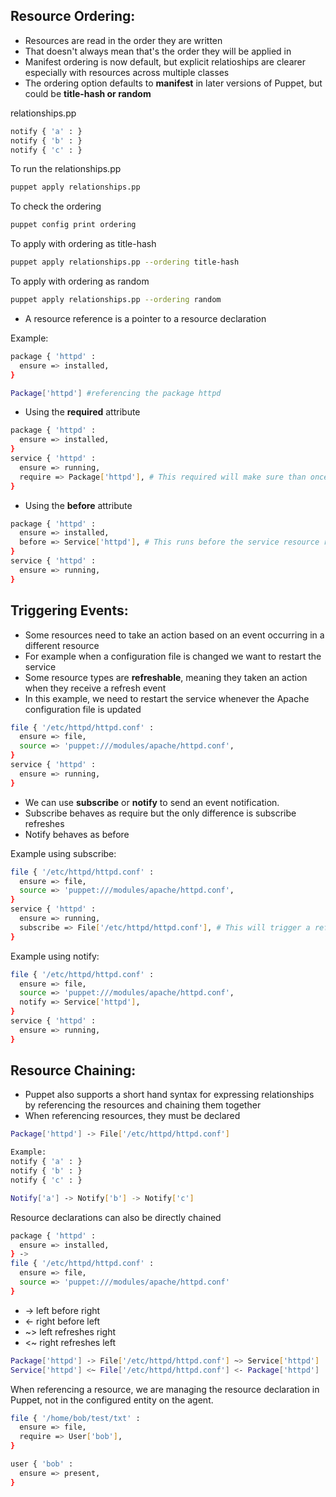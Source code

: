 ## Resource Ordering: 
- Resources are read in the order they are written
- That doesn't always mean that's the order they will be applied in
- Manifest ordering is now default, but explicit relatioships are clearer especially with resources across multiple classes
- The ordering option defaults to **manifest** in later versions of Puppet, but could be **title-hash or random**

relationships.pp
```sh
notify { 'a' : }
notify { 'b' : }
notify { 'c' : }
```
To run the relationships.pp
```sh
puppet apply relationships.pp
```

To check the ordering 
```sh
puppet config print ordering
```
To apply with ordering as title-hash
```sh
puppet apply relationships.pp --ordering title-hash
```
To apply with ordering as random
```sh 
puppet apply relationships.pp --ordering random
```
- A resource reference is a pointer to a resource declaration

Example: 
```sh
package { 'httpd' :
  ensure => installed,
}

Package['httpd'] #referencing the package httpd
```

- Using the **required** attribute
```sh
package { 'httpd' :
  ensure => installed,
}
service { 'httpd' :
  ensure => running, 
  require => Package['httpd'], # This required will make sure than once package resource ran then only service resource runs. Its like depends on
}

```
- Using the **before** attribute
```sh
package { 'httpd' :
  ensure => installed,
  before => Service['httpd'], # This runs before the service resource runs
}
service { 'httpd' :
  ensure => running, 
}
```
## Triggering Events: 
- Some resources need to take an action based on an event occurring in a different resource
- For example when a configuration file is changed we want to restart the service 
- Some resource types are **refreshable**, meaning they taken an action when they receive a refresh event
- In this example, we need to restart the service whenever the Apache configuration file is updated
```sh
file { '/etc/httpd/httpd.conf' : 
  ensure => file,
  source => 'puppet:///modules/apache/httpd.conf',
}
service { 'httpd' : 
  ensure => running,
}
```
- We can use **subscribe** or **notify** to send an event notification.
- Subscribe behaves as require but the only difference is subscribe refreshes 
- Notify behaves as before

Example using subscribe:
```sh
file { '/etc/httpd/httpd.conf' : 
  ensure => file,
  source => 'puppet:///modules/apache/httpd.conf',
}
service { 'httpd' : 
  ensure => running,
  subscribe => File['/etc/httpd/httpd.conf'], # This will trigger a refresh event
}
```
Example using notify:
```sh
file { '/etc/httpd/httpd.conf' : 
  ensure => file,
  source => 'puppet:///modules/apache/httpd.conf',
  notify => Service['httpd'],
}
service { 'httpd' : 
  ensure => running,
}
```



## Resource Chaining: 

- Puppet also supports a short hand syntax for expressing relationships by referencing the resources and chaining them together
- When referencing resources, they must be declared

```sh
Package['httpd'] -> File['/etc/httpd/httpd.conf']
```
```sh
Example: 
notify { 'a' : }
notify { 'b' : }
notify { 'c' : }

Notify['a'] -> Notify['b'] -> Notify['c']
```

Resource declarations can also be directly chained

```sh
package { 'httpd' :
  ensure => installed,
} ->
file { '/etc/httpd/httpd.conf' : 
  ensure => file,
  source => 'puppet:///modules/apache/httpd.conf'
}
```

*  -> left before right
*  <- right before left
*  ~> left refreshes right
*  <~ right refreshes left

```sh
Package['httpd'] -> File['/etc/httpd/httpd.conf'] ~> Service['httpd']
Service['httpd'] <~ File['/etc/httpd/httpd.conf'] <- Package['httpd']
```

When referencing a resource, we are managing the resource declaration in Puppet, not in the configured entity on the agent. 
```sh
file { '/home/bob/test/txt' :
  ensure => file,
  require => User['bob'],
}

user { 'bob' : 
  ensure => present, 
}
```
